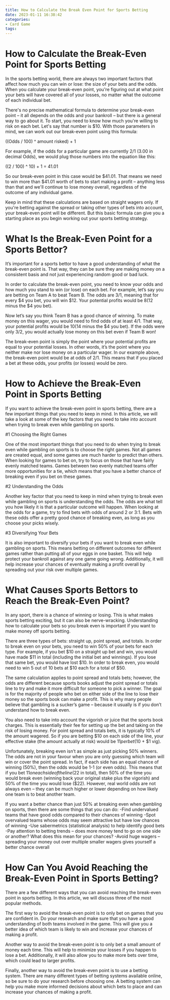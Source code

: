 ```yaml
---
title: How to Calculate the Break Even Point for Sports Betting
date: 2023-01-11 16:38:42
categories:
- Card Game
tags:
---
```



#  How to Calculate the Break-Even Point for Sports Betting

In the sports betting world, there are always two important factors that affect how much you can win or lose: the size of your bets and the odds. When you calculate your break-even point, you're figuring out at what point your bets will have covered all of your losses, no matter what the outcome of each individual bet.

There's no precise mathematical formula to determine your break-even point – it all depends on the odds and your bankroll – but there is a general way to go about it. To start, you need to know how much you're willing to risk on each bet. Let's say that number is $10. With those parameters in mind, we can work out our break-even point using this formula:

((Odds / 100) ^ amount risked) + 1

For example, if the odds for a particular game are currently 2/1 (3.00 in decimal Odds), we would plug those numbers into the equation like this:

((2 / 100) ^ 10) + 1 = 41.01

So our break-even point in this case would be $41.01. That means we need to win more than $41.01 worth of bets to start making a profit – anything less than that and we'll continue to lose money overall, regardless of the outcome of any individual game.

Keep in mind that these calculations are based on straight wagers only. If you're betting against the spread or taking other types of bets into account, your break-even point will be different. But this basic formula can give you a starting place as you begin working out your sports betting strategy.

#  What Is the Break-Even Point for a Sports Bettor?

It’s important for a sports bettor to have a good understanding of what the break-even point is. That way, they can be sure they are making money on a consistent basis and not just experiencing random good or bad luck.

In order to calculate the break-even point, you need to know your odds and how much you stand to win (or lose) on each bet. For example, let’s say you are betting on Team A to beat Team B. The odds are 3/1, meaning that for every $4 you bet, you will win $12. Your potential profits would be $8 ($12 minus the $4 you bet).

Now let’s say you think Team B has a good chance of winning. To make money on this wager, you would need to find odds of at least 4/1. That way, your potential profits would be $10 ($14 minus the $4 you bet). If the odds were only 3/2, you would actually lose money on this bet even if Team B won!

The break-even point is simply the point where your potential profits are equal to your potential losses. In other words, it’s the point where you neither make nor lose money on a particular wager. In our example above, the break-even point would be at odds of 2/1. This means that if you placed a bet at these odds, your profits (or losses) would be zero.

#  How to Achieve the Break-Even Point in Sports Betting

If you want to achieve the break-even point in sports betting, there are a few important things that you need to keep in mind. In this article, we will take a look at some of the key factors that you need to take into account when trying to break even while gambling on sports.

#1 Choosing the Right Games

One of the most important things that you need to do when trying to break even while gambling on sports is to choose the right games. Not all games are created equal, and some games are much harder to predict than others. When looking for games to bet on, try to focus on those that have fairly evenly matched teams. Games between two evenly matched teams offer more opportunities for a tie, which means that you have a better chance of breaking even if you bet on these games.

#2 Understanding the Odds

Another key factor that you need to keep in mind when trying to break even while gambling on sports is understanding the odds. The odds are what tell you how likely it is that a particular outcome will happen. When looking at the odds for a game, try to find bets with odds of around 2 or 3:1. Bets with these odds offer a pretty good chance of breaking even, as long as you choose your picks wisely.

#3 Diversifying Your Bets

It is also important to diversify your bets if you want to break even while gambling on sports. This means betting on different outcomes for different games rather than putting all of your eggs in one basket. This will help protect your bankroll against any one game going wrong. Additionally, it will help increase your chances of eventually making a profit overall by spreading out your risk over multiple games.

#  What Causes Sports Bettors to Reach the Break-Even Point?

In any sport, there is a chance of winning or losing. This is what makes sports betting exciting, but it can also be nerve-wracking. Understanding how to calculate your bets so you break even is important if you want to make money off sports betting.

There are three types of bets: straight up, point spread, and totals. In order to break even on your bets, you need to win 50% of your bets for each type. For example, if you bet $10 on a straight up bet and win, you would have made $11 in total (including the initial bet and winnings). If you lose that same bet, you would have lost $10. In order to break even, you would need to win 5 out of 10 bets at $10 each for a total of $50.

The same calculation applies to point spread and totals bets; however, the odds are different because sports books adjust the point spread or totals line to try and make it more difficult for someone to pick a winner. The goal is for the majority of people who bet on either side of the line to lose their money so the sports book can make a profit. This is why many people believe that gambling is a sucker’s game – because it usually is if you don’t understand how to break even.

You also need to take into account the vigorish or juice that the sports book charges. This is essentially their fee for setting up the bet and taking on the risk of losing money. For point spread and totals bets, it is typically 10% of the amount wagered. So if you are betting $10 on each side of the line, your effective stake (the amount actually at risk) would be $11 per bet ($10 + $1 vig).

Unfortunately, breaking even isn’t as simple as just picking 50% winners. The odds are not in your favour when you are only guessing which team will win or cover the point spread. In fact, if each side has an equal chance of winning (50%), then the odds would be 1-1 (or even odds). This means that if you bet $11 on each side of the line ($22 in total), then 50% of the time you would break even (winning back your original stake plus the vigorish) and 50% of the time you would lose ($22). However, real world odds are not always even – they can be much higher or lower depending on how likely one team is to beat another team.

If you want a better chance than just 50% at breaking even when gambling on sports, then there are some things that you can do: 
-Find undervalued teams that have good odds compared to their chances of winning 
-Spot overvalued teams whose odds may seem attractive but have low chances of winning 
-Use sabermetrics (statistical analysis) to help identify good bets 
-Pay attention to betting trends – does more money tend to go on one side or another? What does this mean for your chances? 
-Avoid huge wagers – spreading your money out over multiple smaller wagers gives yourself a better chance overall

#  How Can You Avoid Reaching the Break-Even Point in Sports Betting?

There are a few different ways that you can avoid reaching the break-even point in sports betting. In this article, we will discuss three of the most popular methods.

The first way to avoid the break-even point is to only bet on games that you are confident in. Do your research and make sure that you have a good understanding of both teams involved in the game. This will give you a better idea of which team is likely to win and increase your chances of making a profit.

Another way to avoid the break-even point is to only bet a small amount of money each time. This will help to minimize your losses if you happen to lose a bet. Additionally, it will also allow you to make more bets over time, which could lead to larger profits.

Finally, another way to avoid the break-even point is to use a betting system. There are many different types of betting systems available online, so be sure to do your research before choosing one. A betting system can help you make more informed decisions about which bets to place and can increase your chances of making a profit.